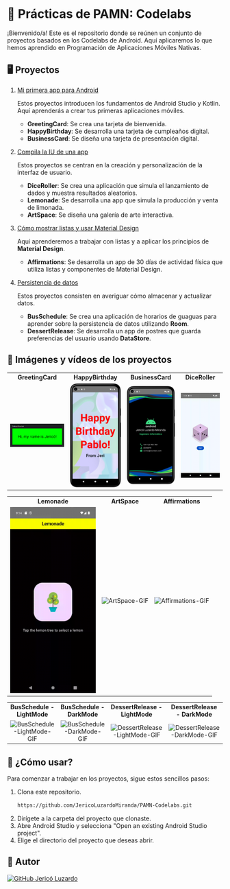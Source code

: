 # 📱 Prácticas de PAMN: Codelabs
¡Bienvenido/a! Este es el repositorio donde se reúnen un conjunto de proyectos basados en los Codelabs de Android. Aquí aplicaremos lo que hemos aprendido en Programación de Aplicaciones Móviles Nativas.

## 🖥️ Proyectos
1. [Mi primera app para Android](https://github.com/JericoLuzardoMiranda/PAMN-Codelabs/tree/6286f9de887478fc7fa447f034f088db06c90628/Mi%20primera%20app%20para%20Android)
   
   Estos proyectos introducen los fundamentos de Android Studio y Kotlin. Aquí aprenderás a crear tus primeras aplicaciones móviles.
   - **GreetingCard**: Se crea una tarjeta de bienvenida.     
   - **HappyBirthday**: Se desarrolla una tarjeta de cumpleaños digital.
   - **BusinessCard**: Se diseña una tarjeta de presentación digital.
     
2. [Compila la IU de una app](https://github.com/JericoLuzardoMiranda/PAMN-Codelabs/tree/6286f9de887478fc7fa447f034f088db06c90628/Compila%20la%20IU%20de%20una%20app)
   
   Estos proyectos se centran en la creación y personalización de la interfaz de usuario.
   - **DiceRoller**: Se crea una aplicación que simula el lanzamiento de dados y muestra resultados aleatorios.
   - **Lemonade**: Se desarrolla una app que simula la producción y venta de limonada.
   - **ArtSpace**: Se diseña una galería de arte interactiva.

3. [Cómo mostrar listas y usar Material Design](https://github.com/JericoLuzardoMiranda/PAMN-Codelabs/tree/bd567bc13039bedc16c0e44b70c9189cd66450e5/C%C3%B3mo%20mostrar%20listas%20y%20usar%20Material%20Design)

   Aquí aprenderemos a trabajar con listas y a aplicar los principios de **Material Design**.
   - **Affirmations**: Se desarrolla un app de 30 días de actividad física que utiliza listas y componentes de Material Design.
   
5. [Persistencia de datos](https://github.com/JericoLuzardoMiranda/PAMN-Codelabs/tree/bd567bc13039bedc16c0e44b70c9189cd66450e5/Persistencia%20de%20datos)

   Estos proyectos consisten en averiguar cómo almacenar y actualizar datos.
   - **BusSchedule**: Se crea una aplicación de horarios de guaguas para aprender sobre la persistencia de datos utilizando **Room**.
   - **DessertRelease**: Se desarrolla un app de postres que guarda preferencias del usuario usando **DataStore**.

## 🎥 Imágenes y vídeos de los proyectos

<table>
  <tr>
    <td align="center"><strong>GreetingCard</strong></td>
    <td align="center"><strong>HappyBirthday</strong></td>
    <td align="center"><strong>BusinessCard</strong></td>
    <td align="center"><strong>DiceRoller</strong></td>
  </tr>
  <tr>
    <td align="center"><img src="https://github.com/JericoLuzardoMiranda/PAMN-Codelabs/blob/7595ef41e5591ce03ef69d7b15441bd16f6958d2/Mi%20primera%20app%20para%20Android/Images/GreetingCard_completed.png" alt="GreetingCard-Image" width="300px"></td>
    <td align="center"><img src="https://github.com/JericoLuzardoMiranda/PAMN-Codelabs/blob/7595ef41e5591ce03ef69d7b15441bd16f6958d2/Mi%20primera%20app%20para%20Android/Images/BirthdayCard.png" alt="HappyBirthday-Image" width="200px"></td>
    <td align="center"><img src="https://github.com/JericoLuzardoMiranda/PAMN-Codelabs/blob/7595ef41e5591ce03ef69d7b15441bd16f6958d2/Mi%20primera%20app%20para%20Android/Images/BusinessCard.png" alt="BusinessCard-Image" width="200px"></td>
    <td align="center"><img src="https://github.com/JericoLuzardoMiranda/PAMN-Codelabs/blob/7595ef41e5591ce03ef69d7b15441bd16f6958d2/Compila%20la%20IU%20de%20una%20app/Videos/DiceRollerVideo.gif" alt="DiceRoller-GIF" width="200px"></td>
  </tr>
</table>

<table>
  <tr>
    <td align="center"><strong>Lemonade</strong></td>
    <td align="center"><strong>ArtSpace</strong></td>
    <td align="center"><strong>Affirmations</strong></td>

  </tr>
  <tr>
    <td align="center"><img src="https://github.com/JericoLuzardoMiranda/PAMN-Codelabs/blob/7595ef41e5591ce03ef69d7b15441bd16f6958d2/Compila%20la%20IU%20de%20una%20app/Videos/LemonadeVideo.gif" alt="Lemonade-GIF" width="200px"></td>
    <td align="center"><img src="https://github.com/JericoLuzardoMiranda/PAMN-Codelabs/blob/7595ef41e5591ce03ef69d7b15441bd16f6958d2/Compila%20la%20IU%20de%20una%20app/Videos/ArtSpaceVideo.gif" alt="ArtSpace-GIF" width="200px"></td>
    <td align="center"><img src="https://github.com/JericoLuzardoMiranda/PAMN-Codelabs/blob/main/C%C3%B3mo%20mostrar%20listas%20y%20usar%20Material%20Design%2FVideos%2FAffirmationsAndMaterialDesignVideo.gif" alt="Affirmations-GIF" width="200px"></td>
  </tr>
</table>

<table>
  <tr>
    <td align="center"><strong>BusSchedule - LightMode</strong></td>
    <td align="center"><strong>BusSchedule - DarkMode</strong></td>
    <td align="center"><strong>DessertRelease - LightMode</strong></td>
    <td align="center"><strong>DessertRelease - DarkMode</strong></td>
  </tr>
  <tr>
    <td align="center"><img src="https://github.com/JericoLuzardoMiranda/PAMN-Codelabs/blob/7595ef41e5591ce03ef69d7b15441bd16f6958d2/Persistencia%20de%20datos/Videos/BusSchedule-LightMode.gif" alt="BusSchedule-LightMode-GIF" width="200px"></td>
    <td align="center"><img src="https://github.com/JericoLuzardoMiranda/PAMN-Codelabs/blob/7595ef41e5591ce03ef69d7b15441bd16f6958d2/Persistencia%20de%20datos/Videos/BusSchedule-DarkMode.gif" alt="BusSchedule-DarkMode-GIF" width="200px"></td>
    <td align="center"><img src="https://github.com/JericoLuzardoMiranda/PAMN-Codelabs/blob/7595ef41e5591ce03ef69d7b15441bd16f6958d2/Persistencia%20de%20datos/Videos/DessertRelease-LightMode.gif" alt="DessertRelease-LightMode-GIF" width="200px"></td>
    <td align="center"><img src="https://github.com/JericoLuzardoMiranda/PAMN-Codelabs/blob/7595ef41e5591ce03ef69d7b15441bd16f6958d2/Persistencia%20de%20datos/Videos/DessertRelease-DarkMode.gif" alt="DessertRelease-DarkMode-GIF" width="200px"></td>
  </tr>
</table>

## 🤝 ¿Cómo usar?
Para comenzar a trabajar en los proyectos, sigue estos sencillos pasos:
1. Clona este repositorio.
   ```bash
   https://github.com/JericoLuzardoMiranda/PAMN-Codelabs.git
   ```
2. Dirígete a la carpeta del proyecto que clonaste.
3. Abre Android Studio y selecciona "Open an existing Android Studio project".
4. Elige el directorio del proyecto que deseas abrir.

## 👤 Autor
[![GitHub Jericó Luzardo](https://img.shields.io/badge/GitHub-Jericó%20Luzardo-blue?style=flat-square&logo=github)](https://github.com/JericoLuzardoMiranda)
